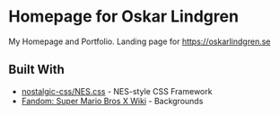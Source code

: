# Homepage for Oskar Lindgren
My Homepage and Portfolio. Landing page for https://oskarlindgren.se

## Built With
* [nostalgic-css/NES.css](https://github.com/nostalgic-css/NES.css) - NES-style CSS Framework
* [Fandom: Super Mario Bros X Wiki](http://supermariobrothersx.wikia.com/wiki/SMB2_Backgrounds) - Backgrounds
